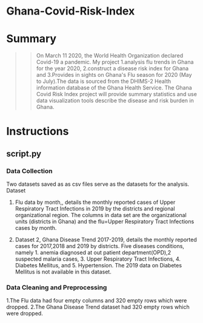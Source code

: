# Ghana-Covid-Risk-Index

# **Summary**  

>>On March 11 2020, the World Health Organization declared Covid-19 a pandemic. My project 1.analysis flu trends in Ghana for the year 2020, 2.construct a disease risk index for Ghana and 3.Provides in sights on Ghana's Flu season for 2020 (May to July).The data is sourced from the DHIMS-2 Health information database of the Ghana Health Service. The Ghana Covid Risk Index project will provide summary statistics and use data visualization tools describe the disease and risk burden in Ghana.


#  **Instructions**


## **script.py**


### **Data Collection**
Two datasets saved as as csv files serve as the datasets for the analysis. Dataset
1. Flu data by month,, details the monthly reported cases of Upper Respiratory Tract Infections in 2019 by the districts and regional organizational region. The columns in data set are the organizational units (districts in Ghana) and the flu=Upper Respiratory Tract Infections cases by month.

2. Dataset 2, Ghana Disease Trend 2017-2019, details the monthly reported cases for 2017,2018 and 2019 by districts. Five diseases conditions, namely 1. anemia diagnosed at out patient department(OPD),2 suspected malaria cases, 3. Upper Respiratory Tract Infections, 4. Diabetes Mellitus, and 5. Hypertension. The 2019 data on Diabetes Mellitus is not available in this dataset.



### **Data Cleaning and Preprocessing**
1.The Flu data had four empty columns and 320 empty rows which were dropped.
2.The Ghana Disease Trend dataset had 320 empty rows which were dropped.
